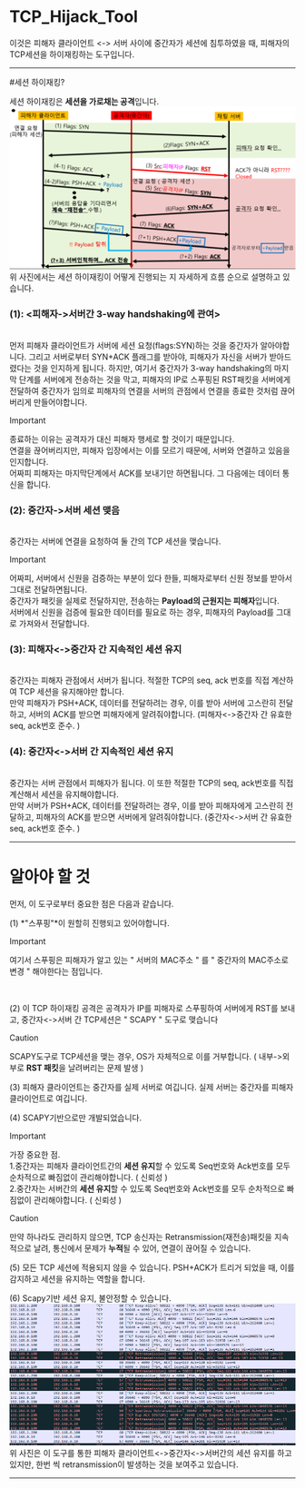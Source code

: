 # TCP_Hijack_Tool
이것은 피해자 클라이언트 <-> 서버 사이에 중간자가 세션에 침투하였을 때, 피해자의 TCP세션을 하이재킹하는 도구입니다.

---

#세션 하이재킹?

세션 하이재킹은 **세션을 가로채는 공격**입니다. 
![initial](https://github.com/lastime1650/TCP_Hijack_Tool/blob/main/images/image2.png)
<br>위 사진에서는 세션 하이재킹이 어떻게 진행되는 지 자세하게 흐름 순으로 설명하고 있습니다.

### (1): <피해자->서버간 3-way handshaking에 관여>
<br>먼저 피해자 클라이언트가 서버에 세션 요청(flags:SYN)하는 것을 중간자가 알아야합니다.
그리고 서버로부터 SYN+ACK 플래그를 받아야, 피해자가 자신을 서버가 받아드렸다는 것을 인지하게 됩니다. 
하지만, 여기서 중간자가 3-way handshaking의 마지막 단계를 서버에게 전송하는 것을 막고, 피해자의 IP로 스푸핑된 RST패킷을 서버에게 전달하여 중간자가 임의로 피해자의 연결을 서버의 관점에서 연결을 종료한 것처럼 끊어버리게 만들어야합니다. 
> [!Important]
> 종료하는 이유는 공격자가 대신 피해자 행세로 할 것이기 때문입니다. 
> <br>연결을 끊어버리지만, 피해자 입장에서는 이를 모르기 때문에, 서버와 연결하고 있음을 인지합니다.
> <br>어짜피 피해자는 마지막단계에서 ACK를 보내기만 하면됩니다. 그 다음에는 데이터 통신을 합니다. 

### (2): 중간자->서버 세션 맺음
<br>중간자는 서버에 연결을 요청하여 둘 간의 TCP 세션을 맺습니다.
> [!IMPORTANT]
> 어짜피, 서버에서 신원을 검증하는 부분이 있다 한들, 피해자로부터 신원 정보를 받아서 그대로 전달하면됩니다.
> <br>중간자가 패킷을 실제로 전달하지만, 전송하는 **Payload의 근원지는 피해자**입니다.
> <br>서버에서 신원을 검증에 필요한 데이터를 필요로 하는 경우, 피해자의 Payload를 그대로 가져와서 전달합니다.

### (3): 피해자<->중간자 간 지속적인 세션 유지
<br>중간자는 피해자 관점에서 서버가 됩니다. 적절한 TCP의 seq, ack 번호를 직접 계산하여 TCP 세션을 유지해야만 합니다. 
<br>만약 피해자가 PSH+ACK, 데이터를 전달하려는 경우, 이를 받아 서버에 고스란히 전달하고, 서버의 ACK를 받으면 피해자에게 알려줘야합니다. (피해자<->중간자 간 유효한 seq, ack번호 준수. )

### (4): 중간자<->서버 간 지속적인 세션 유지
<br>중간자는 서버 관점에서 피해자가 됩니다. 이 또한 적절한 TCP의 seq, ack번호를 직접 계산해서 세션을 유지해야합니다. 
<br>만약 서버가 PSH+ACK, 데이터를 전달하려는 경우, 이를 받아 피해자에게 고스란히 전달하고, 피해자의 ACK를 받으면 서버에게 알려줘야합니다. (중간자<->서버 간 유효한 seq, ack번호 준수. )

---

# 알아야 할 것
먼저, 이 도구로부터 중요한 점은 다음과 같습니다.<br>

(1) *"스푸핑"*이 원할히 진행되고 있어야합니다.

> [!Important]
> 여기서 스푸핑은 피해자가 알고 있는 " 서버의 MAC주소 " 를 " 중간자의 MAC주소로 변경 " 해야한다는 점입니다.

<br>

(2) 이 TCP 하이재킹 공격은 공격자가 IP를 피해자로 스푸핑하여 서버에게 RST를 보내고, 중간자<->서버 간 TCP세션은 " SCAPY " 도구로 맺습니다

> [!CAUTION]
> SCAPY도구로 TCP세션을 맺는 경우, OS가 자체적으로 이를 거부합니다. ( 내부->외부로 **RST 패킷**을 날려버리는 문제 발생 ) 

(3) 피해자 클라이언트는 중간자를 실제 서버로 여깁니다. 실제 서버는 중간자를 피해자 클라이언트로 여깁니다.

(4) SCAPY기반으로만 개발되었습니다. 
> [!IMPORTANT]
> 가장 중요한 점.
> <br>1.중간자는 피해자 클라이언트간의 **세션 유지**할 수 있도록 Seq번호와 Ack번호를 모두 순차적으로 빠짐없이 관리해야합니다. ( 신뢰성 )
> <br>2.중간자는 서버간의 **세션 유지**할 수 있도록 Seq번호와 Ack번호를 모두 순차적으로 빠짐없이 관리해야합니다. ( 신뢰성 )

> [!CAUTION]
> 만약 하나라도 관리하지 않으면, TCP 송신자는 Retransmission(재전송)패킷을 지속적으로 날려, 통신에서 문제가 **누적**될 수 있어, 연결이 끊어질 수 있습니다.

(5) 모든 TCP 세션에 적용되지 않을 수 있습니다. PSH+ACK가 트리거 되었을 때, 이를 감지하고 세션을 유지하는 역할을 합니다. 

(6) Scapy기반 세션 유지, 불안정할 수 있습니다.
![initial](https://github.com/lastime1650/TCP_Hijack_Tool/blob/main/images/image1.png)
위 사진은 이 도구를 통한 피해자 클라이언트<->중간자<->서버간의 세션 유지를 하고 있지만, 한번 씩 retransmission이 발생하는 것을 보여주고 있습니다. 

---

